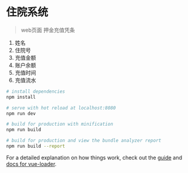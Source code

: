# 住院系统

>  web页面
押金充值凭条
1. 姓名
2. 住院号
3. 充值金额
4. 账户余额
5. 充值时间
6. 充值流水

``` bash
# install dependencies
npm install

# serve with hot reload at localhost:8080
npm run dev

# build for production with minification
npm run build

# build for production and view the bundle analyzer report
npm run build --report
```

For a detailed explanation on how things work, check out the [guide](http://vuejs-templates.github.io/webpack/) and [docs for vue-loader](http://vuejs.github.io/vue-loader).
